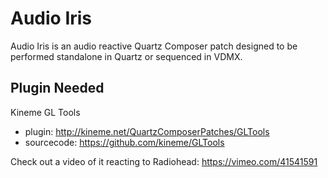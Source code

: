 # Audio Iris

Audio Iris is an audio reactive Quartz Composer patch designed to be performed standalone in Quartz or 
sequenced in VDMX.

## Plugin Needed
Kineme GL Tools
- plugin: http://kineme.net/QuartzComposerPatches/GLTools
- sourcecode: https://github.com/kineme/GLTools

Check out a video of it reacting to Radiohead: https://vimeo.com/41541591




